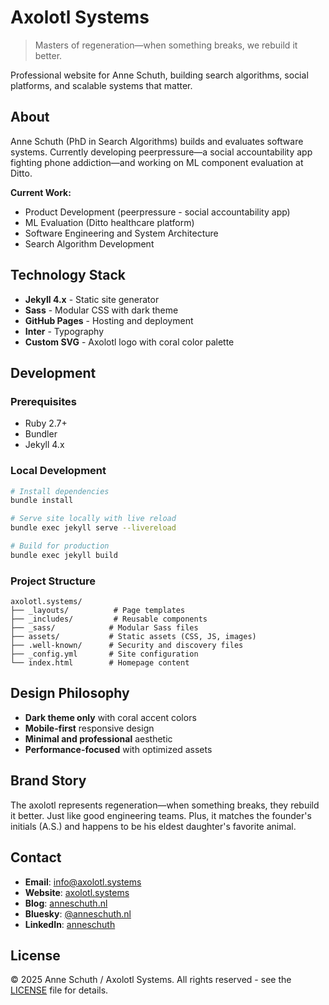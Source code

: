# Axolotl Systems

> Masters of regeneration—when something breaks, we rebuild it better.

Professional website for Anne Schuth, building search algorithms, social platforms, and scalable systems that matter.

## About

Anne Schuth (PhD in Search Algorithms) builds and evaluates software systems. Currently developing peerpressure—a social accountability app fighting phone addiction—and working on ML component evaluation at Ditto.

**Current Work:**
- Product Development (peerpressure - social accountability app)
- ML Evaluation (Ditto healthcare platform)
- Software Engineering and System Architecture
- Search Algorithm Development

## Technology Stack

- **Jekyll 4.x** - Static site generator
- **Sass** - Modular CSS with dark theme
- **GitHub Pages** - Hosting and deployment
- **Inter** - Typography
- **Custom SVG** - Axolotl logo with coral color palette

## Development

### Prerequisites

- Ruby 2.7+
- Bundler
- Jekyll 4.x

### Local Development

```bash
# Install dependencies
bundle install

# Serve site locally with live reload
bundle exec jekyll serve --livereload

# Build for production
bundle exec jekyll build
```

### Project Structure

```
axolotl.systems/
├── _layouts/          # Page templates
├── _includes/         # Reusable components
├── _sass/            # Modular Sass files
├── assets/           # Static assets (CSS, JS, images)
├── .well-known/      # Security and discovery files
├── _config.yml       # Site configuration
└── index.html        # Homepage content
```

## Design Philosophy

- **Dark theme only** with coral accent colors
- **Mobile-first** responsive design
- **Minimal and professional** aesthetic
- **Performance-focused** with optimized assets

## Brand Story

The axolotl represents regeneration—when something breaks, they rebuild it better. Just like good engineering teams. Plus, it matches the founder's initials (A.S.) and happens to be his eldest daughter's favorite animal.

## Contact

- **Email**: info@axolotl.systems
- **Website**: [axolotl.systems](https://axolotl.systems)
- **Blog**: [anneschuth.nl](https://anneschuth.nl)
- **Bluesky**: [@anneschuth.nl](https://bsky.app/profile/anneschuth.nl)
- **LinkedIn**: [anneschuth](https://linkedin.com/in/anneschuth)

## License

© 2025 Anne Schuth / Axolotl Systems. All rights reserved - see the [LICENSE](LICENSE) file for details.